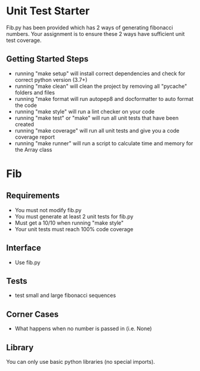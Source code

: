 # Unit Test Starter

Fib.py has been provided which has 2 ways of generating fibonacci numbers. Your assignment is to ensure these 2 ways have sufficient unit test coverage.

## Getting Started Steps

- running "make setup" will install correct dependencies and check for correct python version (3.7+)
- running "make clean" will clean the project by removing all "pycache" folders and files
- running "make format will run autopep8 and docformatter to auto format the code
- running "make style" will run a lint checker on your code
- running "make test" or "make" will run all unit tests that have been created
- running "make coverage" will run all unit tests and give you a code coverage report
- running "make runner" will run a script to calculate time and memory for the Array class

# Fib

## Requirements

- You must not modify fib.py
- You must generate at least 2 unit tests for fib.py
- Must get a 10/10 when running "make style"
- Your unit tests must reach 100% code coverage

## Interface

- Use fib.py

## Tests

- test small and large fibonacci sequences

## Corner Cases

- What happens when no number is passed in (i.e. None)

## Library

You can only use basic python libraries (no special imports).
